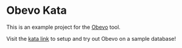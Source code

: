 # Obevo Kata

This is an example project for the [Obevo](https://github.com/goldmansachs/obevo) tool.

Visit the [kata link](internal/doc/kata.md) to setup and try out Obevo on a sample database!
